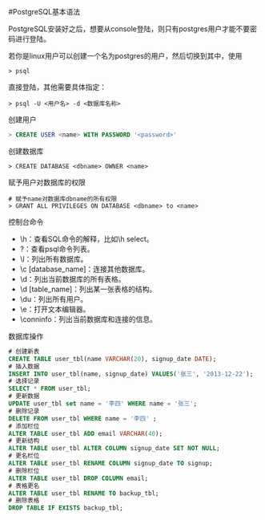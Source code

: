 #PostgreSQL基本语法

PostgreSQL安装好之后，想要从console登陆，则只有postgres用户才能不要密码进行登陆。

若你是linux用户可以创建一个名为postgres的用户，然后切换到其中，使用

```shell
> psql
```

直接登陆，其他需要具体指定：

```shell
> psql -U <用户名> -d <数据库名称>
```

创建用户

```sql
> CREATE USER <name> WITH PASSWORD '<password>'
```

创建数据库

```shell
> CREATE DATABASE <dbname> OWNER <name>
```

赋予用户对数据库的权限

```shell
# 赋予name对数据库dbname的所有权限
> GRANT ALL PRIVILEGES ON DATABASE <dbname> to <name>
```

控制台命令

- \h：查看SQL命令的解释，比如\h select。
- \?：查看psql命令列表。
- \l：列出所有数据库。
- \c [database_name]：连接其他数据库。
- \d：列出当前数据库的所有表格。
- \d [table_name]：列出某一张表格的结构。
- \du：列出所有用户。
- \e：打开文本编辑器。
- \conninfo：列出当前数据库和连接的信息。

数据库操作

```sql
# 创建新表 
CREATE TABLE user_tbl(name VARCHAR(20), signup_date DATE);
# 插入数据 
INSERT INTO user_tbl(name, signup_date) VALUES('张三', '2013-12-22');
# 选择记录 
SELECT * FROM user_tbl;
# 更新数据 
UPDATE user_tbl set name = '李四' WHERE name = '张三';
# 删除记录 
DELETE FROM user_tbl WHERE name = '李四' ;
# 添加栏位 
ALTER TABLE user_tbl ADD email VARCHAR(40);
# 更新结构 
ALTER TABLE user_tbl ALTER COLUMN signup_date SET NOT NULL;
# 更名栏位 
ALTER TABLE user_tbl RENAME COLUMN signup_date TO signup;
# 删除栏位 
ALTER TABLE user_tbl DROP COLUMN email;
# 表格更名 
ALTER TABLE user_tbl RENAME TO backup_tbl;
# 删除表格 
DROP TABLE IF EXISTS backup_tbl;
```